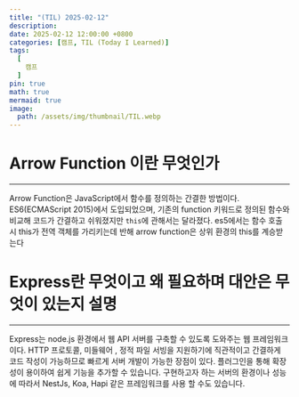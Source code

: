 ```yaml
---
title: "(TIL) 2025-02-12"
description: 
date: 2025-02-12 12:00:00 +0800
categories: [캠프, TIL (Today I Learned)]
tags:
  [
    캠프
  ]
pin: true
math: true
mermaid: true
image:
  path: /assets/img/thumbnail/TIL.webp
---
```


# Arrow Function 이란 무엇인가

---

Arrow Function은 JavaScript에서 함수를 정의하는 간결한 방법이다. ES6(ECMAScript 2015)에서 도입되었으며, 기존의 function 키워드로 정의된 함수와 비교해 코드가 간결하고 쉬워졌지만 `this`에 관해서는 달라졌다. es5에서는 함수 호출시 this가 전역 객체를 가리키는데 반해 arrow function은 상위 환경의 this를 계승받는다

# Express란 무엇이고 왜 필요하며 대안은 무엇이 있는지 설명

--- 

Express는 node.js 환경에서 웹 API 서버를 구축할 수 있도록 도와주는 웹 프레임워크 이다. HTTP 프로토콜, 미들웨어 , 정적 파일 서빙을 지원하기에 직관적이고 간결하게 코드 작성이 가능하므로 빠르게 서버 개발이 가능한 장점이 있다. 플러그인을 통해 확장성이 용이하여 쉽게 기능을 추가할 수 있습니다. 구현하고자 하는 서버의 환경이나 성능에 따라서 NestJs, Koa, Hapi 같은 프레임워크를 사용 할 수도 있습니다.